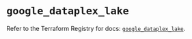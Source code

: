 # `google_dataplex_lake`

Refer to the Terraform Registry for docs: [`google_dataplex_lake`](https://registry.terraform.io/providers/hashicorp/google/6.35.0/docs/resources/dataplex_lake).
